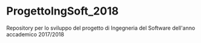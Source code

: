 # ProgettoIngSoft_2018
Repository per lo sviluppo del progetto di Ingegneria del Software dell'anno accademico 2017/2018
